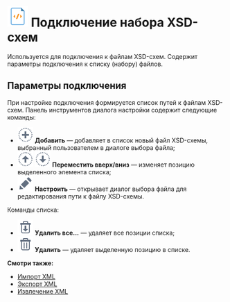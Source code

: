 # ![](../../../images/icons/vendors/xsdfilesconnection.svg) Подключение набора XSD-схем

Используется для подключения к файлам XSD-схем. Содержит параметры подключения к списку (набору) файлов.

## Параметры подключения

При настройке подключения формируется список путей к файлам XSD-схем. Панель инструментов диалога настройки содержит следующие команды:

* ![](../../../images/icons/toolbar-controls_18x18/toolbar-controls_18x18_plus_default.svg) **Добавить** — добавляет в список новый файл XSD-схемы, выбранный пользователем в диалоге выбора файла;
* ![](../../../images/icons/toolbar-controls_18x18/toolbar-controls_18x18_moveup_default.svg) ![](../../../images/icons/toolbar-controls_18x18/toolbar-controls_18x18_movedown_default.svg) **Переместить вверх/вниз** — изменяет позицию выделенного элемента списка;
* ![](../../../images/icons/toolbar-controls_18x18/toolbar-controls_18x18_edit_default.svg) **Настроить** — открывает диалог выбора файла для редактирования пути к файлу XSD-схемы.

Команды списка:

* ![](../../../images/icons/toolbar-controls_18x18/toolbar-controls_18x18_delete-all_default.svg) **Удалить все...** — удаляет все позиции списка;
* ![](../../../images/icons/toolbar-controls_18x18/toolbar-controls_18x18_delete_default.svg) **Удалить** — удаляет выделенную позицию в списке.

**Смотри также:**

* [Импорт XML](../../import/xml.md)
* [Экспорт XML](../../export/xml.md)
* [Извлечение XML](../../../processors/integration/extracting-xml.md)